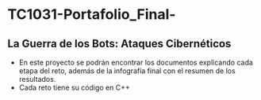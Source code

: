 # TC1031-Portafolio_Final-
## La Guerra de los Bots: Ataques Cibernéticos
- En este proyecto se podrán encontrar los documentos explicando cada etapa del reto, además de la infografía final con el resumen de los resultados.
- Cada reto tiene su código en C++
